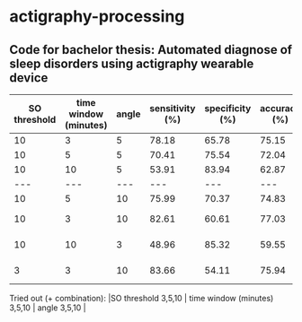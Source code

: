 # actigraphy-processing

## Code for bachelor thesis: Automated diagnose of sleep disorders using actigraphy wearable device

|SO threshold | time window (minutes) | angle | sensitivity (%)| specificity (%)|accuracy (%)|MCC (-)| note |
| --- | --- | --- | --- | --- | --- | --- | ---|
|10 |3  |5 | 78.18| 65.78| 75.15|    0.39| ...|
|10 |5  |5 | 70.41	|75.54| 72.04|   0.38| ...|
|10 |10 |5 | 53.91|  83.94| 62.87	 |      0.31| ...|    
| --- | --- | --- | --- | --- | --- | --- |  ---|
|10 |5 |10 | 75.99 | 70.37 | 74.83 | 0.40 | balanced|
|10 |3 |10 | 82.61 | 60.61 | 77.03 | 0.40 | max accuracy|
|10 |10 |3 | 48.96 | 85.32 | 59.55 | 0.28 | max specificity|
|3 |3 |10 | 83.66 | 54.11 | 75.94 | 0.36 | max sensitivity|

Tried out (+ combination): |SO threshold 3,5,10 | time window (minutes) 3,5,10 | angle 3,5,10 |
